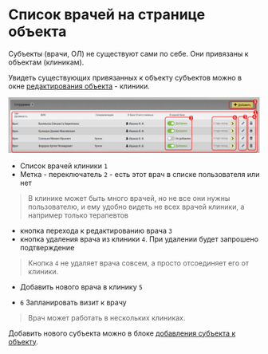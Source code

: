 # Список врачей на странице объекта

Субъекты (врачи, ОЛ) не существуют сами по себе.
Они привязаны к объектам (клиникам).

Увидеть существующих привязанных к объекту субъектов можно в окне [редактирования объекта](database-object-edit.html) - клиники.

![](../images/database-object-subjects.png)

- Список врачей клиники `1`
- Метка - переключатель `2` - есть этот врач в списке пользователя или нет

> В клинике может быть много врачей, но не все они нужны пользователю, и ему удобно видеть не всех врачей клиники, а например только терапевтов

- кнопка перехода к редактированию врача `3`
- кнопка удаления врача из клиники `4`. При удалении будет запрошено подтверждение

> Кнопка `4` не удаляет врача совсем, а просто отсоединяет его от клиники.

- Добавить нового врача в клинику `5`

- `6` Запланировать визит к врачу 

> Врач может работать в нескольких клиниках.

Добавить нового субъекта можно в блоке [добавления субъекта к объекту](database-object-add-subject.html).
